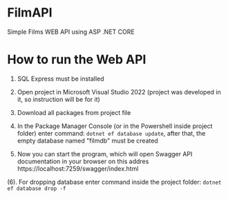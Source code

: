 # FilmAPI
Simple Films WEB API using ASP .NET CORE


# How to run the Web API
1. SQL Express must be installed

2. Open project in Microsoft Visual Studio 2022 (project was developed in it, so instruction will be for it)

3. Download all packages from project file

4. In the Package Manager Console (or in the Powershell inside project folder) enter command: `dotnet ef database update`,
   after that, the empty database named "filmdb" must be created

5. Now you can start the program, which will open Swagger API documentation in your browser on this addres https://localhost:7259/swagger/index.html

(6). For dropping database enter command inside the project folder: `dotnet ef database drop -f`
